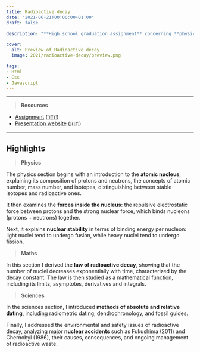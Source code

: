 ```yaml
---
title: Radioactive decay
date: "2021-06-21T00:00:00+01:00"
draft: false

description: "**High school graduation assignment** concerning **physics**, **maths** (differential equation of radioactive decay) and **sciences** (Carbon-14 dating & the Chernobyl accident)"

cover:
  alt: Preview of Radioactive decay
  image: 2021/radioactive-decay/preview.png

tags:
- Html
- Css
- Javascript
---
```


---

> **Resources**

- [Assignment](/2021/radioactive-decay/assignment.pdf) (:it:)
- [Presentation website](/2021/radioactive-decay/demo) (:it:)

---

## Highlights

> **Physics**

The physics section begins with an introduction to the **atomic nucleus**, explaining its composition of protons and neutrons, the concepts of atomic number, mass number, and isotopes, distinguishing between stable isotopes and radioactive ones.

It then examines the **forces inside the nucleus**: the repulsive electrostatic force between protons and the strong nuclear force, which binds nucleons (protons + neutrons) together.

Next, it explains **nuclear stability** in terms of binding energy per nucleon: light nuclei tend to undergo fusion, while heavy nuclei tend to undergo fission.

> **Maths**

In this section I derived the **law of radioactive decay**, showing that the number of nuclei decreases exponentially with time, characterized by the decay constant. The law is then studied as a mathematical function, including its limits, asymptotes, derivatives and integrals.

> **Sciences**

In the sciences section, I introduced **methods of absolute and relative dating**, including radiometric dating, dendrochronology, and fossil guides.

Finally, I addressed the environmental and safety issues of radioactive decay, analyzing major **nuclear accidents** such as Fukushima (2011) and Chernobyl (1986), their causes, consequences, and ongoing management of radioactive waste.
